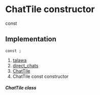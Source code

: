 
<div>

# ChatTile constructor

</div>


const 



## Implementation

``` language-dart
const ;
```







1.  [talawa](../../index.md)
2.  [direct_chats](../../views_after_auth_screens_chat_direct_chats/)
3.  [ChatTile](../../views_after_auth_screens_chat_direct_chats/ChatTile-class.md)
4.  ChatTile const constructor

##### ChatTile class







